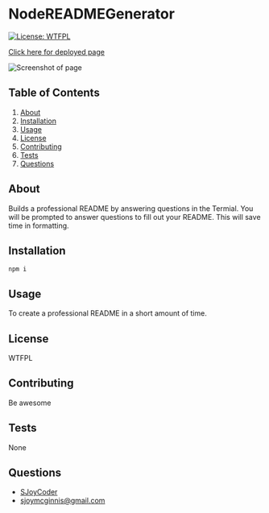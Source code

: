 # NodeREADMEGenerator

[![License: WTFPL](https://img.shields.io/badge/License-WTFPL-brightgreen.svg)](http://www.wtfpl.net/about/)
        
[Click here for deployed page](https://github.com/SJoyCoder/NodeREADMEGenerator)
        
![Screenshot of page](./generatedREADME.gif)


## Table of Contents
1. [About](#about)
2. [Installation](#installation)
3. [Usage](#usage)
4. [License](#license)
5. [Contributing](#contributing)
6. [Tests](#tests)
7. [Questions](#questions)

## About
Builds a professional README by answering questions in the Termial. You will be prompted to answer questions to fill out your README. This will save time in formatting.

## Installation
`npm i`

## Usage
To create a professional README in a short amount of time.

## License
WTFPL

## Contributing
Be awesome

## Tests
None

## Questions
- [SJoyCoder](https://github.com/SJoyCoder)
- sjoymcginnis@gmail.com

        